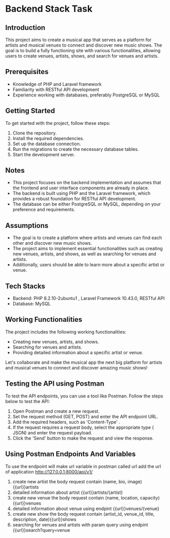 # Backend Stack Task

## Introduction
This project aims to create a musical app that serves as a platform for artists and musical venues to connect and discover new music shows. The goal is to build a fully functioning site with various functionalities, allowing users to create venues, artists, shows, and search for venues and artists.

## Prerequisites
- Knowledge of PHP and Laravel framework
- Familiarity with RESTful API development
- Experience working with databases, preferably PostgreSQL or MySQL

## Getting Started
To get started with the project, follow these steps:

1. Clone the repository.
2. Install the required dependencies.
3. Set up the database connection.
4. Run the migrations to create the necessary database tables.
5. Start the development server.

## Notes
- This project focuses on the backend implementation and assumes that the frontend and user interface components are already in place.
- The backend is built using PHP and the Laravel framework, which provides a robust foundation for RESTful API development.
- The database can be either PostgreSQL or MySQL, depending on your preference and requirements.

## Assumptions 
- The goal is to create a platform where artists and venues can find each other and discover new music shows.
- The project aims to implement essential functionalities such as creating new venues, artists, and shows, as well as searching for venues and artists.
- Additionally, users should be able to learn more about a specific artist or venue.

## Tech Stacks
- Backend: PHP 8.2.10-2ubuntu1 , Laravel Framework 10.43.0, RESTful API
- Database: MySQL

## Working Functionalities
The project includes the following working functionalities:

- Creating new venues, artists, and shows.
- Searching for venues and artists.
- Providing detailed information about a specific artist or venue.

Let's collaborate and make the musical app the next big platform for artists and musical venues to connect and discover amazing music shows!

## Testing the API using Postman
To test the API endpoints, you can use a tool like Postman. Follow the steps below to test the API:

1. Open Postman and create a new request.
2. Set the request method (GET, POST) and enter the API endpoint URL.
3. Add the required headers, such as 'Content-Type'  .
4. If the request requires a request body, select the appropriate type ( JSON) and enter the request payload.
5. Click the 'Send' button to make the request and view the response.

## Using Postman Endpoints And Variables 
To use the endpoint will make url variable in postman called url add the url of application
http://127.0.0.1:8000/api/v1/

1. create new artist the body request contain (name, bio, image) {{url}}artists
2. detailed information about artist  {{url}}artists/{artist}
3. create new venue the body request contain (name, location, capacity) {{url}}venues
4. detailed information about venue using endpint {{url}}venues/{venue}
5. create new show the body request contain (artist_id, venue_id, title, description, date){{url}}shows  
6. searching for venues and artists with param query  using endpint  {{url}}search?query=venue
